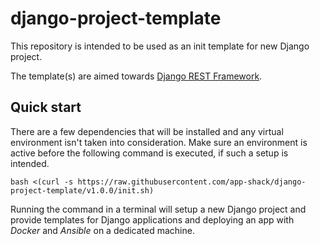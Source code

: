 django-project-template
=======================

This repository is intended to be used as an init template for new Django project.

The template(s) are aimed towards [Django REST Framework](http://www.django-rest-framework.org/).


## Quick start

There are a few dependencies that will be installed and any virtual environment
isn't taken into consideration. Make sure an environment is active before the
following command is executed, if such a setup is intended.

```
bash <(curl -s https://raw.githubusercontent.com/app-shack/django-project-template/v1.0.0/init.sh)
```

Running the command in a terminal will setup a new Django project and provide
templates for Django applications and deploying an app with _Docker_ and _Ansible_
on a dedicated machine.
